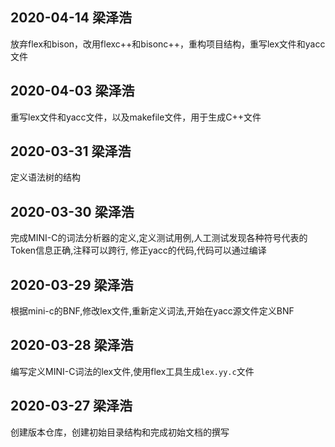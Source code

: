 ## 2020-04-14 梁泽浩
放弃flex和bison，改用flexc++和bisonc++，重构项目结构，重写lex文件和yacc文件
## 2020-04-03 梁泽浩
重写lex文件和yacc文件，以及makefile文件，用于生成C++文件
## 2020-03-31 梁泽浩
定义语法树的结构
## 2020-03-30 梁泽浩
完成MINI-C的词法分析器的定义,定义测试用例,人工测试发现各种符号代表的Token信息正确,注释可以跨行, 修正yacc的代码,代码可以通过编译
## 2020-03-29 梁泽浩
根据mini-c的BNF,修改lex文件,重新定义词法,开始在yacc源文件定义BNF
## 2020-03-28 梁泽浩
编写定义MINI-C词法的lex文件,使用flex工具生成`lex.yy.c`文件
## 2020-03-27 梁泽浩
创建版本仓库，创建初始目录结构和完成初始文档的撰写